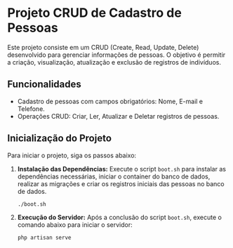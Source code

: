 # Projeto CRUD de Cadastro de Pessoas

Este projeto consiste em um CRUD (Create, Read, Update, Delete) desenvolvido para gerenciar informações de pessoas. O objetivo é permitir a criação, visualização, atualização e exclusão de registros de indivíduos.

## Funcionalidades

- Cadastro de pessoas com campos obrigatórios: Nome, E-mail e Telefone.
- Operações CRUD: Criar, Ler, Atualizar e Deletar registros de pessoas.

## Inicialização do Projeto

Para iniciar o projeto, siga os passos abaixo:

1. **Instalação das Dependências:**
   Execute o script `boot.sh` para instalar as dependências necessárias, iniciar o container do banco de dados, realizar as migrações e criar os registros iniciais das pessoas no banco de dados.

    ```bash
    ./boot.sh
    ```

2. **Execução do Servidor:**
   Após a conclusão do script `boot.sh`, execute o comando abaixo para iniciar o servidor:

    ```bash
    php artisan serve
    ```
